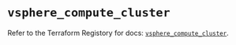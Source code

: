 # `vsphere_compute_cluster`

Refer to the Terraform Registory for docs: [`vsphere_compute_cluster`](https://www.terraform.io/docs/providers/vsphere/r/compute_cluster).
